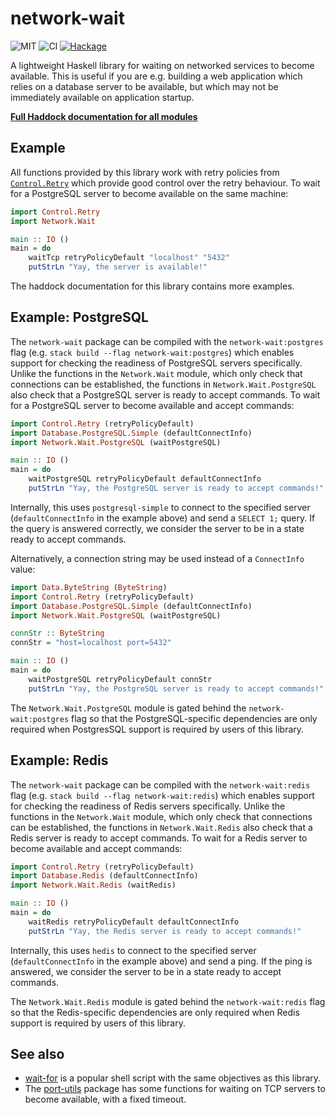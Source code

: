 # network-wait

![MIT](https://img.shields.io/github/license/mbg/network-wait)
![CI](https://github.com/mbg/network-wait/workflows/build/badge.svg?branch=main)
[![Hackage](https://img.shields.io/hackage/v/network-wait)](https://hackage.haskell.org/package/network-wait)

A lightweight Haskell library for waiting on networked services to become available. This is useful if you are e.g. building a web application which relies on a database server to be available, but which may not be immediately available on application startup.

[**Full Haddock documentation for all modules**](https://mbg.github.io/network-wait/)

## Example

All functions provided by this library work with retry policies from [`Control.Retry`](https://hackage.haskell.org/package/retry) which provide good control over the retry behaviour. To wait for a PostgreSQL server to become available on the same machine:

```haskell
import Control.Retry
import Network.Wait

main :: IO ()
main = do
    waitTcp retryPolicyDefault "localhost" "5432"
    putStrLn "Yay, the server is available!"
```

The haddock documentation for this library contains more examples.

## Example: PostgreSQL

The `network-wait` package can be compiled with the `network-wait:postgres` flag (e.g. `stack build --flag network-wait:postgres`) which enables support for checking the readiness of PostgreSQL servers specifically. Unlike the functions in the `Network.Wait` module, which only check that connections can be established, the functions in `Network.Wait.PostgreSQL` also check that a PostgreSQL server is ready to accept commands. To wait for a PostgreSQL server to become available and accept commands:

```haskell
import Control.Retry (retryPolicyDefault)
import Database.PostgreSQL.Simple (defaultConnectInfo)
import Network.Wait.PostgreSQL (waitPostgreSQL)

main :: IO ()
main = do
    waitPostgreSQL retryPolicyDefault defaultConnectInfo
    putStrLn "Yay, the PostgreSQL server is ready to accept commands!"
```

Internally, this uses `postgresql-simple` to connect to the specified server (`defaultConnectInfo` in the example above) and send a `SELECT 1;` query. If the query is answered correctly, we consider the server to be in a state ready to accept commands.

Alternatively, a connection string may be used instead of a `ConnectInfo` value:

```haskell
import Data.ByteString (ByteString)
import Control.Retry (retryPolicyDefault)
import Database.PostgreSQL.Simple (defaultConnectInfo)
import Network.Wait.PostgreSQL (waitPostgreSQL)

connStr :: ByteString
connStr = "host=localhost port=5432"

main :: IO ()
main = do
    waitPostgreSQL retryPolicyDefault connStr
    putStrLn "Yay, the PostgreSQL server is ready to accept commands!"
```

The `Network.Wait.PostgreSQL` module is gated behind the `network-wait:postgres` flag so that the PostgreSQL-specific dependencies are only required when PostgresSQL support is required by users of this library.

## Example: Redis

The `network-wait` package can be compiled with the `network-wait:redis` flag (e.g. `stack build --flag network-wait:redis`) which enables support for checking the readiness of Redis servers specifically. Unlike the functions in the `Network.Wait` module, which only check that connections can be established, the functions in `Network.Wait.Redis` also check that a Redis server is ready to accept commands. To wait for a Redis server to become available and accept commands:

```haskell
import Control.Retry (retryPolicyDefault)
import Database.Redis (defaultConnectInfo)
import Network.Wait.Redis (waitRedis)

main :: IO ()
main = do
    waitRedis retryPolicyDefault defaultConnectInfo
    putStrLn "Yay, the Redis server is ready to accept commands!"
```

Internally, this uses `hedis` to connect to the specified server (`defaultConnectInfo` in the example above) and send a ping. If the ping is answered, we consider the server to be in a state ready to accept commands.

The `Network.Wait.Redis` module is gated behind the `network-wait:redis` flag so that the Redis-specific dependencies are only required when Redis support is required by users of this library.

## See also

- [wait-for](https://github.com/eficode/wait-for) is a popular shell script with the same objectives as this library.
- The [port-utils](https://hackage.haskell.org/package/port-utils) package has some functions for waiting on TCP servers to become available, with a fixed timeout.

